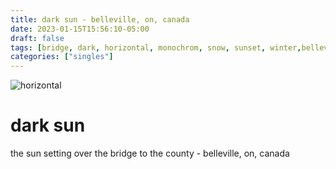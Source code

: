 ```yaml
---
title: dark sun - belleville, on, canada
date: 2023-01-15T15:56:10-05:00
draft: false
tags: [bridge, dark, horizontal, monochrom, snow, sunset, winter,belleville,on, canada]
categories: ["singles"]
---
```

![horizontal](/p/sbr-20230115-1001043.jpg)
<!--more-->
# dark sun
the sun setting over the bridge to the county - belleville, on, canada
